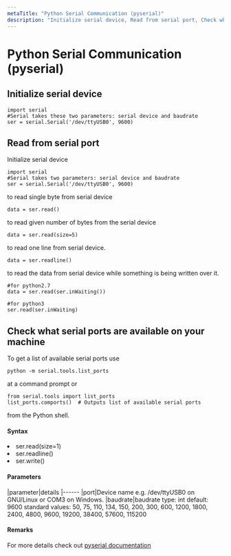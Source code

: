 ```yaml
---
metaTitle: "Python Serial Communication (pyserial)"
description: "Initialize serial device, Read from serial port, Check what serial ports are available on your machine"
---
```


# Python Serial Communication (pyserial)



## Initialize serial device


```
import serial
#Serial takes these two parameters: serial device and baudrate
ser = serial.Serial('/dev/ttyUSB0', 9600)

```



## Read from serial port


Initialize serial device

```
import serial
#Serial takes two parameters: serial device and baudrate
ser = serial.Serial('/dev/ttyUSB0', 9600)

```

to read single byte from serial device

```
data = ser.read()

```

to read given number of bytes from the serial device

```
data = ser.read(size=5)

```

to read one line from serial device.

```
data = ser.readline()

```

to read the data from serial device while something is being written over it.

```
#for python2.7
data = ser.read(ser.inWaiting())

#for python3
ser.read(ser.inWaiting)

```



## Check what serial ports are available on your machine


To get a list of available serial ports use

```
python -m serial.tools.list_ports

```

at a command prompt or

```
from serial.tools import list_ports
list_ports.comports()  # Outputs list of available serial ports

```

from the Python shell.



#### Syntax


<li>
ser.read(size=1)
</li>
<li>
ser.readline()
</li>
<li>
ser.write()
</li>



#### Parameters


|parameter|details
|------
|port|Device name e.g. /dev/ttyUSB0 on GNU/Linux or COM3 on Windows.
|baudrate|baudrate type: int default: 9600 standard values: 50, 75, 110, 134, 150, 200, 300, 600, 1200, 1800, 2400, 4800, 9600, 19200, 38400, 57600, 115200



#### Remarks


For more details check out [pyserial documentation](https://pythonhosted.org/pyserial/index.html)

